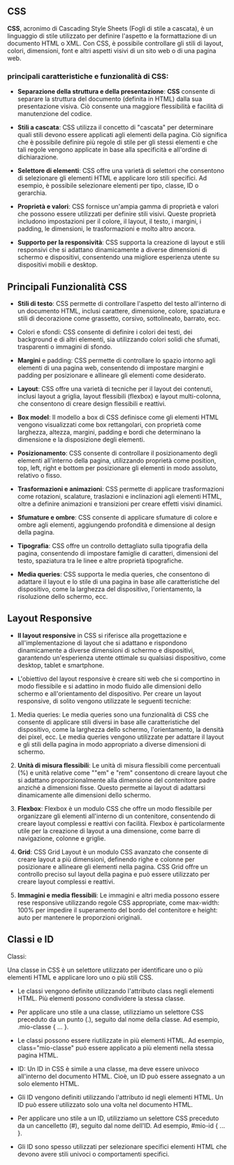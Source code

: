 <!-- @format -->

## CSS

**CSS**, acronimo di Cascading Style Sheets (Fogli di stile a cascata), è un linguaggio di stile utilizzato per definire l'aspetto e la formattazione di un documento HTML o XML. Con CSS, è possibile controllare gli stili di layout, colori, dimensioni, font e altri aspetti visivi di un sito web o di una pagina web.

### principali caratteristiche e funzionalità di CSS:

- **Separazione della struttura e della presentazione**: **CSS** consente di separare la struttura del documento (definita in HTML) dalla sua presentazione visiva. Ciò consente una maggiore flessibilità e facilità di manutenzione del codice.

- **Stili a cascata**: CSS utilizza il concetto di "cascata" per determinare quali stili devono essere applicati agli elementi della pagina. Ciò significa che è possibile definire più regole di stile per gli stessi elementi e che tali regole vengono applicate in base alla specificità e all'ordine di dichiarazione.

- **Selettore di elementi**: CSS offre una varietà di selettori che consentono di selezionare gli elementi HTML e applicare loro stili specifici. Ad esempio, è possibile selezionare elementi per tipo, classe, ID o gerarchia.
- **Proprietà e valori**: CSS fornisce un'ampia gamma di proprietà e valori che possono essere utilizzati per definire stili visivi. Queste proprietà includono impostazioni per il colore, il layout, il testo, i margini, i padding, le dimensioni, le trasformazioni e molto altro ancora.
- **Supporto per la responsività**: CSS supporta la creazione di layout e stili responsivi che si adattano dinamicamente a diverse dimensioni di schermo e dispositivi, consentendo una migliore esperienza utente su dispositivi mobili e desktop.

## Principali Funzionalità CSS

- **Stili di testo**: CSS permette di controllare l'aspetto del testo all'interno di un documento HTML, inclusi carattere, dimensione, colore, spaziatura e stili di decorazione come grassetto, corsivo, sottolineato, barrato, ecc.
- Colori e sfondi: CSS consente di definire i colori dei testi, dei background e di altri elementi, sia utilizzando colori solidi che sfumati, trasparenti o immagini di sfondo.

- **Margini** e padding: CSS permette di controllare lo spazio intorno agli elementi di una pagina web, consentendo di impostare margini e padding per posizionare e allineare gli elementi come desiderato.

- **Layout**: CSS offre una varietà di tecniche per il layout dei contenuti, inclusi layout a griglia, layout flessibili (flexbox) e layout multi-colonna, che consentono di creare design flessibili e reattivi.
- **Box model**: Il modello a box di CSS definisce come gli elementi HTML vengono visualizzati come box rettangolari, con proprietà come larghezza, altezza, margini, padding e bordi che determinano la dimensione e la disposizione degli elementi.
- **Posizionamento**: CSS consente di controllare il posizionamento degli elementi all'interno della pagina, utilizzando proprietà come position, top, left, right e bottom per posizionare gli elementi in modo assoluto, relativo o fisso.
- **Trasformazioni e animazioni**: CSS permette di applicare trasformazioni come rotazioni, scalature, traslazioni e inclinazioni agli elementi HTML, oltre a definire animazioni e transizioni per creare effetti visivi dinamici.
- **Sfumature e ombre**: CSS consente di applicare sfumature di colore e ombre agli elementi, aggiungendo profondità e dimensione al design della pagina.
- **Tipografia**: CSS offre un controllo dettagliato sulla tipografia della pagina, consentendo di impostare famiglie di caratteri, dimensioni del testo, spaziatura tra le linee e altre proprietà tipografiche.
- **Media queries**: CSS supporta le media queries, che consentono di adattare il layout e lo stile di una pagina in base alle caratteristiche del dispositivo, come la larghezza del dispositivo, l'orientamento, la risoluzione dello schermo, ecc.

## Layout Responsive

- **Il layout responsive** in CSS si riferisce alla progettazione e all'implementazione di layout che si adattano e rispondono dinamicamente a diverse dimensioni di schermo e dispositivi, garantendo un'esperienza utente ottimale su qualsiasi dispositivo, come desktop, tablet e smartphone.

- L'obiettivo del layout responsive è creare siti web che si comportino in modo flessibile e si adattino in modo fluido alle dimensioni dello schermo e all'orientamento del dispositivo.
  Per creare un layout responsive, di solito vengono utilizzate le seguenti tecniche:

1.  Media queries: Le media queries sono una funzionalità di CSS che consente di applicare stili diversi in base alle caratteristiche del dispositivo, come la larghezza dello schermo, l'orientamento, la densità dei pixel, ecc. Le media queries vengono utilizzate per adattare il layout e gli stili della pagina in modo appropriato a diverse dimensioni di schermo.

2.  **Unità di misura flessibili**: Le unità di misura flessibili come percentuali (%) e unità relative come ""em" e "rem" consentono di creare layout che si adattano proporzionalmente alla dimensione del contenitore padre anziché a dimensioni fisse. Questo permette ai layout di adattarsi dinamicamente alle dimensioni dello schermo.

3.  **Flexbox**: Flexbox è un modulo CSS che offre un modo flessibile per organizzare gli elementi all'interno di un contenitore, consentendo di creare layout complessi e reattivi con facilità. Flexbox è particolarmente utile per la creazione di layout a una dimensione, come barre di navigazione, colonne e griglie.
4.  **Grid**: CSS Grid Layout è un modulo CSS avanzato che consente di creare layout a più dimensioni, definendo righe e colonne per posizionare e allineare gli elementi nella pagina. CSS Grid offre un controllo preciso sul layout della pagina e può essere utilizzato per creare layout complessi e reattivi.
5.  **Immagini e media flessibili**: Le immagini e altri media possono essere rese responsive utilizzando regole CSS appropriate, come max-width: 100% per impedire il superamento del bordo del contenitore e height: auto per mantenere le proporzioni originali.

## Classi e ID

Classi:

Una classe in CSS è un selettore utilizzato per identificare uno o più elementi HTML e applicare loro uno o più stili CSS.

- Le classi vengono definite utilizzando l'attributo class negli elementi HTML. Più elementi possono condividere la stessa classe.
- Per applicare uno stile a una classe, utilizziamo un selettore CSS preceduto da un punto (.), seguito dal nome della classe. Ad esempio, .mio-classe { ... }.

- Le classi possono essere riutilizzate in più elementi HTML. Ad esempio, class="mio-classe" può essere applicato a più elementi nella stessa pagina HTML.

- ID: Un ID in CSS è simile a una classe, ma deve essere univoco all'interno del documento HTML. Cioè, un ID può essere assegnato a un solo elemento HTML.

- Gli ID vengono definiti utilizzando l'attributo id negli elementi HTML. Un ID può essere utilizzato solo una volta nel documento HTML.

- Per applicare uno stile a un ID, utilizziamo un selettore CSS preceduto da un cancelletto (#), seguito dal nome dell'ID. Ad esempio, #mio-id { ... }.
- Gli ID sono spesso utilizzati per selezionare specifici elementi HTML che devono avere stili univoci o comportamenti specifici.
